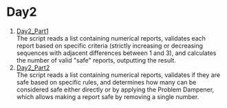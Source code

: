 # Day2
1. [Day2_Part1](Day2_Part1.py)  
   The script reads a list containing numerical reports, validates each report based on specific criteria (strictly increasing or decreasing sequences with adjacent differences between 1 and 3), and calculates the number of valid "safe" reports, outputting the result.
2. [Day2_Part2](Day2_Part2.py)  
   The script reads a list containing numerical reports, validates if they are safe based on specific rules, and determines how many can be considered safe either directly or by applying the Problem Dampener, which allows making a report safe by removing a single number.